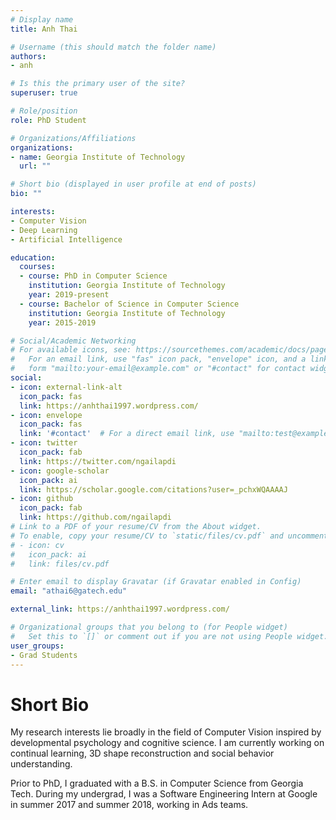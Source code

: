 ```yaml
---
# Display name
title: Anh Thai

# Username (this should match the folder name)
authors:
- anh

# Is this the primary user of the site?
superuser: true

# Role/position
role: PhD Student

# Organizations/Affiliations
organizations:
- name: Georgia Institute of Technology
  url: ""

# Short bio (displayed in user profile at end of posts)
bio: ""

interests:
- Computer Vision
- Deep Learning
- Artificial Intelligence

education:
  courses:
  - course: PhD in Computer Science
    institution: Georgia Institute of Technology
    year: 2019-present
  - course: Bachelor of Science in Computer Science
    institution: Georgia Institute of Technology
    year: 2015-2019

# Social/Academic Networking
# For available icons, see: https://sourcethemes.com/academic/docs/page-builder/#icons
#   For an email link, use "fas" icon pack, "envelope" icon, and a link in the
#   form "mailto:your-email@example.com" or "#contact" for contact widget.
social:
- icon: external-link-alt
  icon_pack: fas
  link: https://anhthai1997.wordpress.com/
- icon: envelope
  icon_pack: fas
  link: '#contact'  # For a direct email link, use "mailto:test@example.org".
- icon: twitter
  icon_pack: fab
  link: https://twitter.com/ngailapdi
- icon: google-scholar
  icon_pack: ai
  link: https://scholar.google.com/citations?user=_pchxWQAAAAJ
- icon: github
  icon_pack: fab
  link: https://github.com/ngailapdi
# Link to a PDF of your resume/CV from the About widget.
# To enable, copy your resume/CV to `static/files/cv.pdf` and uncomment the lines below.
# - icon: cv
#   icon_pack: ai
#   link: files/cv.pdf

# Enter email to display Gravatar (if Gravatar enabled in Config)
email: "athai6@gatech.edu"

external_link: https://anhthai1997.wordpress.com/

# Organizational groups that you belong to (for People widget)
#   Set this to `[]` or comment out if you are not using People widget.
user_groups:
- Grad Students
---
```

# Short Bio
My research interests lie broadly in the field of Computer Vision inspired by developmental psychology and cognitive science. I am currently working on continual learning, 3D shape reconstruction and social behavior understanding.

Prior to PhD, I graduated with a B.S. in Computer Science from Georgia Tech. During my undergrad, I was a Software Engineering Intern at Google in summer 2017 and summer 2018, working in Ads teams.
